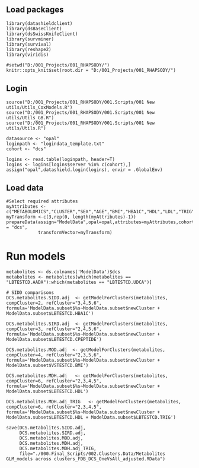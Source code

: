 ## Load packages

    library(datashieldclient)
    library(dsBaseClient)
    library(dsSwissKnifeClient)
    library(survminer)
    library(survival)
    library(reshape2)
    library(viridis)

    #setwd("D:/001_Projects/001_RHAPSODY/")
    knitr::opts_knit$set(root.dir = "D:/001_Projects/001_RHAPSODY/")

## Login

    source("D:/001_Projects/001_RHAPSODY/001.Scripts/001 New utils/Utils_CoxModels.R")
    source("D:/001_Projects/001_RHAPSODY/001.Scripts/001 New utils/Utils_GB.R")
    source("D:/001_Projects/001_RHAPSODY/001.Scripts/001 New utils/Utils.R")

    datasource <- "opal"
    loginpath <- "logindata_template.txt"
    cohort <- "dcs"

    logins <- read.table(loginpath, header=T)
    logins <- logins[logins$server %in% c(cohort),]
    assign("opal",datashield.login(logins), envir = .GlobalEnv)

## Load data

    #Select required attributes 
    myAttributes <- c("METABOLOMICS","CLUSTER","SEX","AGE","BMI","HBA1C","HDL","LDL","TRIG","CPEPTIDE")
    myTransform <-c(3,rep(0, length(myAttributes)-1))
    prepareData(assign="ModelData",opal=opal,attributes=myAttributes,cohort = "dcs",
                transformVector=myTransform)

# Run models

    metabolites <- ds.colnames('ModelData')$dcs
    metabolites <- metabolites[which(metabolites == "LBTESTCD.AADA"):which(metabolites == "LBTESTCD.UDCA")]

    # SIDD comparisons
    DCS.metabolites.SIDD.adj  <- getModelForClusters(metabolites, compCluster=2, refCluster="3,4,5,6", formula='ModelData.subset$%s~ModelData.subset$newCluster +  ModelData.subset$LBTESTCD.HBA1C')

    DCS.metabolites.SIRD.adj  <- getModelForClusters(metabolites, compCluster=3, refCluster="2,4,5,6", formula='ModelData.subset$%s~ModelData.subset$newCluster +  ModelData.subset$LBTESTCD.CPEPTIDE')

    DCS.metabolites.MOD.adj  <- getModelForClusters(metabolites, compCluster=4, refCluster="2,3,5,6", formula='ModelData.subset$%s~ModelData.subset$newCluster +  ModelData.subset$VSTESTCD.BMI')

    DCS.metabolites.MDH.adj   <- getModelForClusters(metabolites, compCluster=6, refCluster="2,3,4,5", formula='ModelData.subset$%s~ModelData.subset$newCluster +  ModelData.subset$LBTESTCD.HDL')

    DCS.metabolites.MDH.adj_TRIG   <- getModelForClusters(metabolites, compCluster=6, refCluster="2,3,4,5", formula='ModelData.subset$%s~ModelData.subset$newCluster +  ModelData.subset$LBTESTCD.HDL + ModelData.subset$LBTESTCD.TRIG')

    save(DCS.metabolites.SIDD.adj, 
         DCS.metabolites.SIRD.adj, 
         DCS.metabolites.MOD.adj, 
         DCS.metabolites.MDH.adj, 
         DCS.metabolites.MDH.adj_TRIG, 
         file="./000.Final_Scripts/002.Clusters.Data/Metabolites GLM_models across clusters_FDB_DCS_OneVsAll_adjusted.RData")
